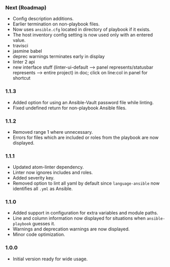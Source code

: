 ### Next (Roadmap)
- Config description additions.
- Earlier termination on non-playbook files.
- Now uses `ansible.cfg` located in directory of playbook if it exists.
- The host inventory config setting is now used only with an entered value.
- travisci
- jasmine babel
- deprec warnings terminates early in display
- linter 2 api
- new interface stuff (linter-ui-default --> panel represents/statusbar represents --> entire project) in doc; click on line:col in panel for shortcut

### 1.1.3
- Added option for using an Ansible-Vault password file while linting.
- Fixed undefined return for non-playbook Ansible files.

### 1.1.2
- Removed range 1 where unnecessary.
- Errors for files which are included or roles from the playbook are now displayed.

### 1.1.1
- Updated atom-linter dependency.
- Linter now ignores includes and roles.
- Added severity key.
- Removed option to lint all yaml by default since `language-ansible` now identifies all `.yml` as Ansible.

### 1.1.0
- Added support in configuration for extra variables and module paths.
- Line and column information now displayed for situations when `ansible-playbook` guesses it.
- Warnings and deprecation warnings are now displayed.
- Minor code optimization.

### 1.0.0
- Initial version ready for wide usage.

